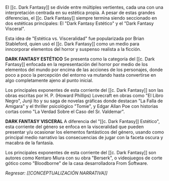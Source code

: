 El [[c. Dark Fantasy]] se divide entre múltiples vertientes, cada una con una interpretación centrada en su estética propia. A pesar de estas grandes diferencias, el [[c. Dark Fantasy]] siempre termina siendo seccionado en dos estéticas principales: El "Dark Fantasy Estético" y el "Dark Fantasy Visceral".

Esta idea de "Estética vs. Visceralidad" fue popularizada por Brian Stableford, quien usó el [[c. Dark Fantasy]] como un medio para inncorporar elementos del horror y suspenso realista a la ficción.

**DARK FANTASY ESTÉTICO**
Se presenta como la categoría del [[c. Dark Fantasy]] enfocada en la representación del horror por medio de los elementos del mundo por encima de las acciones de los personajes, donde poco a poco la percepción del entorno va mutando hasta convertirse en algo completamente ajeno al punto inicial.

Los principales exponentes de esta corriente del [[c. Dark Fantasy]] son las obras escritas por H. P. (Howard Phillips) Lovecraft en obras como "El Libro Negro", Junji Ito y su saga de novelas gráficas donde destacan "La Falla de Amigara" y el thriller psicológico "Tomie", y Edgar Allan Poe con historias cortas como "La Verdad Sobre el Caso del Sr. Valdemar".

**DARK FANTASY VISCERAL**
A diferencia del "[[c. Dark Fantasy]] Estético", esta corriente del género se enfoca en la visceralidad que pueden presentar y/u ocasionar los elementos fantásticos del género, usando como principal medio narrativo las consecuencias de jugar con la faceta oscura y macabra de la fantasía.

Los principales exponentes de esta corriente del [[c. Dark Fantasy]] son autores como Kentaro Miura con su obra "Berserk", o videojuegos de corte gótico como "Bloodborne" de la casa desarrolladora From Software.


*Regresar: [[CONCEPTUALIZACIÓN NARRATIVA]]*